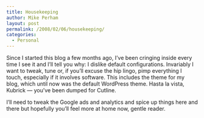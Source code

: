 ```yaml
---
title: Housekeeping
author: Mike Perham
layout: post
permalink: /2008/02/06/housekeeping/
categories:
  - Personal
---
```

Since I started this blog a few months ago, I&#8217;ve been cringing inside every time I see it and I&#8217;ll tell you why: I dislike default configurations. Invariably I want to tweak, tune or, if you&#8217;ll excuse the hip lingo, pimp everything I touch, especially if it involves software. This includes the theme for my blog, which until now was the default WordPress theme. Hasta la vista, Kubrick — you&#8217;ve been dumped for Cutline.

I&#8217;ll need to tweak the Google ads and analytics and spice up things here and there but hopefully you&#8217;ll feel more at home now, gentle reader.